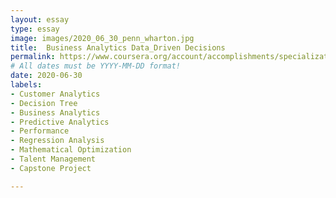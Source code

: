 ```yaml
---
layout: essay
type: essay
image: images/2020_06_30_penn_wharton.jpg
title:  Business Analytics Data_Driven Decisions 
permalink: https://www.coursera.org/account/accomplishments/specialization/EVQXSRR2C44E
# All dates must be YYYY-MM-DD format!
date: 2020-06-30
labels:
- Customer Analytics
- Decision Tree
- Business Analytics
- Predictive Analytics
- Performance
- Regression Analysis
- Mathematical Optimization
- Talent Management
- Capstone Project

---
```

